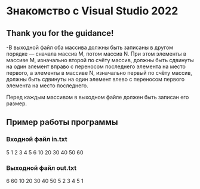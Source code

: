 # Знакомство с Visual Studio 2022
## Thank you for the guidance!

-В выходной файл оба массива должны быть записаны в другом порядке —
сначала массив M, потом массив N. При этом элементы в массиве M, 
изначально второй по счёту массив, должны быть сдвинуты на один элемент 
вправо с переносом последнего элемента на место первого, а элементы 
в массиве N, изначально первый по счёту массив, должны быть сдвинуты 
на один элемент влево с переносом первого элемента на место последнего.

Перед каждым массивом в выходном файле должен быть записан его размер.

## Пример работы программы

### Входной файл in.txt
5
1 2 3 4 5
6
10 20 30 40 50 60


### Выходной файл out.txt
6
60 10 20 30 40 50
5
2 3 4 5 1